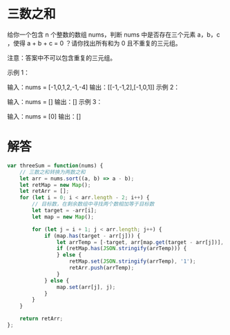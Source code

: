# 三数之和

给你一个包含 n 个整数的数组 nums，判断 nums 中是否存在三个元素 a，b，c ，使得 a + b + c = 0 ？请你找出所有和为 0 且不重复的三元组。

注意：答案中不可以包含重复的三元组。


示例 1：

输入：nums = [-1,0,1,2,-1,-4]
输出：[[-1,-1,2],[-1,0,1]]
示例 2：

输入：nums = []
输出：[]
示例 3：

输入：nums = [0]
输出：[]

# 解答

```js
var threeSum = function(nums) {
    // 三数之和转换为两数之和
    let arr = nums.sort((a, b) => a - b);
    let retMap = new Map();
    let retArr = [];
    for (let i = 0; i < arr.length - 2; i++) {
        // 目标数，在剩余数组中寻找两个数相加等于目标数
        let target = -arr[i];
        let map = new Map();

        for (let j = i + 1; j < arr.length; j++) {
            if (map.has(target - arr[j])) {
                let arrTemp = [-target, arr[map.get(target - arr[j])], arr[j]];
                if (retMap.has(JSON.stringify(arrTemp))) {
                } else {
                    retMap.set(JSON.stringify(arrTemp), '1');
                    retArr.push(arrTemp);
                }
            } else {
                map.set(arr[j], j);
            }
        }
    }

    return retArr;
};
```
